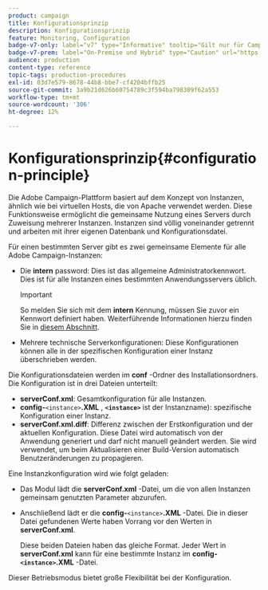 ```yaml
---
product: campaign
title: Konfigurationsprinzip
description: Konfigurationsprinzip
feature: Monitoring, Configuration
badge-v7-only: label="v7" type="Informative" tooltip="Gilt nur für Campaign Classic v7"
badge-v7-prem: label="On-Premise und Hybrid" type="Caution" url="https://experienceleague.adobe.com/docs/campaign-classic/using/installing-campaign-classic/architecture-and-hosting-models/hosting-models-lp/hosting-models.html?lang=de" tooltip="Gilt nur für Hybrid- und On-Premise-Bereitstellungen"
audience: production
content-type: reference
topic-tags: production-procedures
exl-id: 03d7e579-8678-44b8-bbe7-cf4204bffb25
source-git-commit: 3a9b21d626b60754789c3f594ba798309f62a553
workflow-type: tm+mt
source-wordcount: '306'
ht-degree: 12%

---
```


# Konfigurationsprinzip{#configuration-principle}



Die Adobe Campaign-Plattform basiert auf dem Konzept von Instanzen, ähnlich wie bei virtuellen Hosts, die von Apache verwendet werden. Diese Funktionsweise ermöglicht die gemeinsame Nutzung eines Servers durch Zuweisung mehrerer Instanzen. Instanzen sind völlig voneinander getrennt und arbeiten mit ihrer eigenen Datenbank und Konfigurationsdatei.

Für einen bestimmten Server gibt es zwei gemeinsame Elemente für alle Adobe Campaign-Instanzen:

* Die **intern** password: Dies ist das allgemeine Administratorkennwort. Dies ist für alle Instanzen eines bestimmten Anwendungsservers üblich.

  >[!IMPORTANT]
  >
  >So melden Sie sich mit dem **intern** Kennung, müssen Sie zuvor ein Kennwort definiert haben. Weiterführende Informationen hierzu finden Sie in [diesem Abschnitt](../../installation/using/configuring-campaign-server.md#internal-identifier).

* Mehrere technische Serverkonfigurationen: Diese Konfigurationen können alle in der spezifischen Konfiguration einer Instanz überschrieben werden.

Die Konfigurationsdateien werden im **conf** -Ordner des Installationsordners. Die Konfiguration ist in drei Dateien unterteilt:

* **serverConf.xml**: Gesamtkonfiguration für alle Instanzen.
* **config-**`<instance>`**.XML** , **`<instance>`** ist der Instanzname): spezifische Konfiguration einer Instanz.
* **serverConf.xml.diff**: Differenz zwischen der Erstkonfiguration und der aktuellen Konfiguration. Diese Datei wird automatisch von der Anwendung generiert und darf nicht manuell geändert werden. Sie wird verwendet, um beim Aktualisieren einer Build-Version automatisch Benutzeränderungen zu propagieren.

Eine Instanzkonfiguration wird wie folgt geladen:

* Das Modul lädt die **serverConf.xml** -Datei, um die von allen Instanzen gemeinsam genutzten Parameter abzurufen.
* Anschließend lädt er die **config-**`<instance>`**.XML** -Datei. Die in dieser Datei gefundenen Werte haben Vorrang vor den Werten in **serverConf.xml**.

  Diese beiden Dateien haben das gleiche Format. Jeder Wert in **serverConf.xml** kann für eine bestimmte Instanz im **config-`<instance>`.XML** -Datei.

Dieser Betriebsmodus bietet große Flexibilität bei der Konfiguration.
